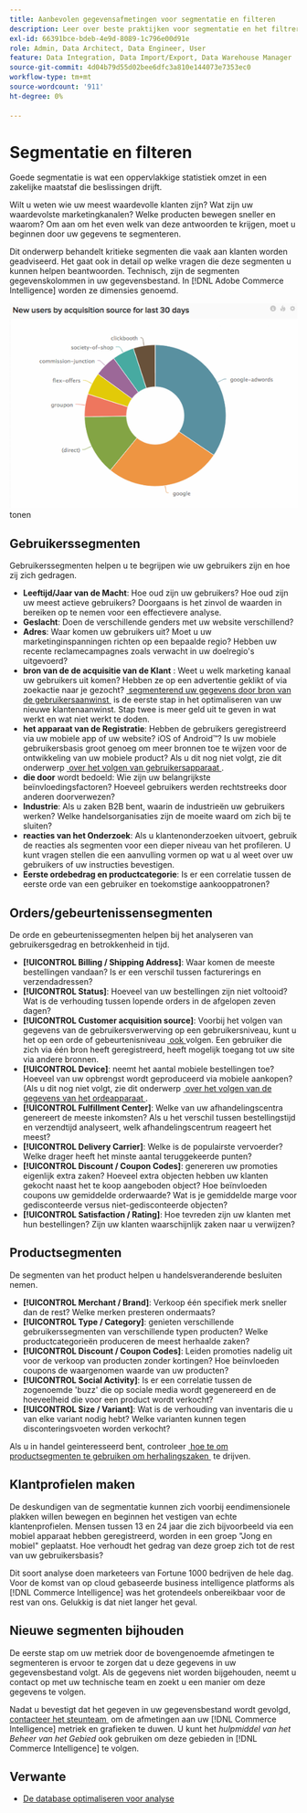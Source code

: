 ```yaml
---
title: Aanbevolen gegevensafmetingen voor segmentatie en filteren
description: Leer over beste praktijken voor segmentatie en het filtreren.
exl-id: 66391bce-bdeb-4e9d-8089-1c796e00d91e
role: Admin, Data Architect, Data Engineer, User
feature: Data Integration, Data Import/Export, Data Warehouse Manager
source-git-commit: 4d04b79d55d02bee6dfc3a810e144073e7353ec0
workflow-type: tm+mt
source-wordcount: '911'
ht-degree: 0%

---
```


# Segmentatie en filteren

Goede segmentatie is wat een oppervlakkige statistiek omzet in een zakelijke maatstaf die beslissingen drijft.

Wilt u weten wie uw meest waardevolle klanten zijn? Wat zijn uw waardevolste marketingkanalen? Welke producten bewegen sneller en waarom? Om aan om het even welk van deze antwoorden te krijgen, moet u beginnen door uw gegevens te segmenteren.

Dit onderwerp behandelt kritieke segmenten die vaak aan klanten worden geadviseerd. Het gaat ook in detail op welke vragen die deze segmenten u kunnen helpen beantwoorden. Technisch, zijn de segmenten gegevenskolommen in uw gegevensbestand. In [!DNL Adobe Commerce Intelligence] worden ze dimensies genoemd.

![&#x200B; Dashboard die kritieke klantensegmenten en filters &#x200B;](../../mbi/assets/mbi-critical-segments.png) tonen


## Gebruikerssegmenten

Gebruikerssegmenten helpen u te begrijpen wie uw gebruikers zijn en hoe zij zich gedragen.

* **Leeftijd/Jaar van de Macht**: Hoe oud zijn uw gebruikers? Hoe oud zijn uw meest actieve gebruikers? Doorgaans is het zinvol de waarden in bereiken op te nemen voor een effectievere analyse.
* **Geslacht**: Doen de verschillende genders met uw website verschillend?
* **Adres**: Waar komen uw gebruikers uit? Moet u uw marketinginspanningen richten op een bepaalde regio? Hebben uw recente reclamecampagnes zoals verwacht in uw doelregio&#39;s uitgevoerd?
* **bron van de de acquisitie van de Klant** \: Weet u welk marketing kanaal uw gebruikers uit komen? Hebben ze op een advertentie geklikt of via zoekactie naar je gezocht? [&#x200B; segmenterend uw gegevens door bron van de gebruikersaanwinst &#x200B;](../data-analyst/analysis/google-track-user-acq.md) is de eerste stap in het optimaliseren van uw nieuwe klantenaanwinst. Stap twee is meer geld uit te geven in wat werkt en wat niet werkt te doden.
* **het apparaat van de Registratie**: Hebben de gebruikers geregistreerd via uw mobiele app of uw website? iOS of Android™? Is uw mobiele gebruikersbasis groot genoeg om meer bronnen toe te wijzen voor de ontwikkeling van uw mobiele product? Als u dit nog niet volgt, zie dit onderwerp [&#x200B; over het volgen van gebruikersapparaat &#x200B;](../data-analyst/analysis/track-usr-dev-browser.md).
* **die door** wordt bedoeld: Wie zijn uw belangrijkste beïnvloedingsfactoren? Hoeveel gebruikers werden rechtstreeks door anderen doorverwezen?
* **Industrie**: Als u zaken B2B bent, waarin de industrieën uw gebruikers werken? Welke handelsorganisaties zijn de moeite waard om zich bij te sluiten?
* **reacties van het Onderzoek**: Als u klantenonderzoeken uitvoert, gebruik de reacties als segmenten voor een dieper niveau van het profileren. U kunt vragen stellen die een aanvulling vormen op wat u al weet over uw gebruikers of uw instructies bevestigen.
* **Eerste ordebedrag en productcategorie**: Is er een correlatie tussen de eerste orde van een gebruiker en toekomstige aankooppatronen?

## Orders/gebeurtenissensegmenten

De orde en gebeurtenissegmenten helpen bij het analyseren van gebruikersgedrag en betrokkenheid in tijd.

* **[!UICONTROL Billing / Shipping Address]**: Waar komen de meeste bestellingen vandaan? Is er een verschil tussen facturerings en verzendadressen?
* **[!UICONTROL Status]**: Hoeveel van uw bestellingen zijn niet voltooid? Wat is de verhouding tussen lopende orders in de afgelopen zeven dagen?
* **[!UICONTROL Customer acquisition source]**: Voorbij het volgen van gegevens van de gebruikersverwerving op een gebruikersniveau, kunt u het op een orde of gebeurtenisniveau [&#x200B; ook &#x200B;](../data-analyst/analysis/google-track-user-acq.md) volgen. Een gebruiker die zich via één bron heeft geregistreerd, heeft mogelijk toegang tot uw site via andere bronnen.
* **[!UICONTROL Device]**: neemt het aantal mobiele bestellingen toe? Hoeveel van uw opbrengst wordt geproduceerd via mobiele aankopen? (Als u dit nog niet volgt, zie dit onderwerp [&#x200B; over het volgen van de gegevens van het ordeapparaat &#x200B;](../data-analyst/analysis/track-usr-dev-browser.md).
* **[!UICONTROL Fulfillment Center]**: Welke van uw afhandelingscentra genereert de meeste inkomsten? Als u het verschil tussen bestellingstijd en verzendtijd analyseert, welk afhandelingscentrum reageert het meest?
* **[!UICONTROL Delivery Carrier]**: Welke is de populairste vervoerder? Welke drager heeft het minste aantal teruggekeerde punten?
* **[!UICONTROL Discount / Coupon Codes]**: genereren uw promoties eigenlijk extra zaken? Hoeveel extra objecten hebben uw klanten gekocht naast het te koop aangeboden object? Hoe beïnvloeden coupons uw gemiddelde orderwaarde? Wat is je gemiddelde marge voor gedisconteerde versus niet-gedisconteerde objecten?
* **[!UICONTROL Satisfaction / Rating]**: Hoe tevreden zijn uw klanten met hun bestellingen? Zijn uw klanten waarschijnlijk zaken naar u verwijzen?

## Productsegmenten

De segmenten van het product helpen u handelsveranderende besluiten nemen.

* **[!UICONTROL Merchant / Brand]**: Verkoop één specifiek merk sneller dan de rest? Welke merken presteren ondermaats?
* **[!UICONTROL Type / Category]**: genieten verschillende gebruikerssegmenten van verschillende typen producten? Welke productcategorieën produceren de meest herhaalde zaken?
* **[!UICONTROL Discount / Coupon Codes]**: Leiden promoties nadelig uit voor de verkoop van producten zonder kortingen? Hoe beïnvloeden coupons de waargenomen waarde van uw producten?
* **[!UICONTROL Social Activity]**: Is er een correlatie tussen de zogenoemde &#39;buzz&#39; die op sociale media wordt gegenereerd en de hoeveelheid die voor een product wordt verkocht?
* **[!UICONTROL Size / Variant]**: Wat is de verhouding van inventaris die u van elke variant nodig hebt? Welke varianten kunnen tegen disconteringsvoeten worden verkocht?

Als u in handel geinteresseerd bent, controleer [&#x200B; hoe te om productsegmenten te gebruiken om herhalingszaken &#x200B;](../data-analyst/analysis/most-value-source-channel.md) te drijven.

## Klantprofielen maken

De deskundigen van de segmentatie kunnen zich voorbij eendimensionele plakken willen bewegen en beginnen het vestigen van echte klantenprofielen. Mensen tussen 13 en 24 jaar die zich bijvoorbeeld via een mobiel apparaat hebben geregistreerd, worden in een groep &quot;Jong en mobiel&quot; geplaatst. Hoe verhoudt het gedrag van deze groep zich tot de rest van uw gebruikersbasis?

Dit soort analyse doen marketeers van Fortune 1000 bedrijven de hele dag. Voor de komst van op cloud gebaseerde business intelligence platforms als [!DNL Commerce Intelligence] was het grotendeels onbereikbaar voor de rest van ons. Gelukkig is dat niet langer het geval.

## Nieuwe segmenten bijhouden

De eerste stap om uw metriek door de bovengenoemde afmetingen te segmenteren is ervoor te zorgen dat u deze gegevens in uw gegevensbestand volgt. Als de gegevens niet worden bijgehouden, neemt u contact op met uw technische team en zoekt u een manier om deze gegevens te volgen.

Nadat u bevestigt dat het gegeven in uw gegevensbestand wordt gevolgd, [&#x200B; contacteer het steunteam &#x200B;](https://experienceleague.adobe.com/docs/commerce-knowledge-base/kb/troubleshooting/miscellaneous/mbi-service-policies.html?lang=nl-NL) om de afmetingen aan uw [!DNL Commerce Intelligence] metriek en grafieken te duwen. U kunt het *hulpmiddel van het Beheer van het Gebied* ook gebruiken om deze gebieden in [!DNL Commerce Intelligence] te volgen.

## Verwante

* [De database optimaliseren voor analyse](../best-practices/opt-db-analysis.md)
